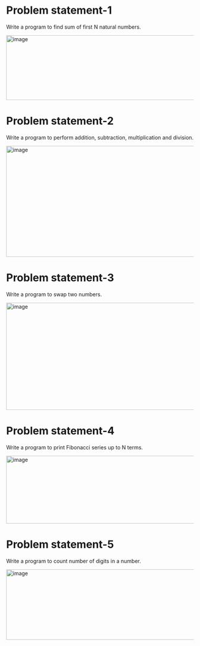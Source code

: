  # Problem statement-1
Write a program to find sum of first N natural numbers.

<img width="1328" height="174" alt="image" src="https://github.com/user-attachments/assets/bb3f4eb2-3e88-4c5a-9ff9-515f271e753c" />

# Problem statement-2

Write a program to perform addition, subtraction, multiplication and division.

<img width="1304" height="298" alt="image" src="https://github.com/user-attachments/assets/73c444ac-b865-4311-aa6a-a20646ffb8fc" />

# Problem statement-3

Write a program to swap two numbers.

<img width="1302" height="288" alt="image" src="https://github.com/user-attachments/assets/569abefd-c2e0-4055-bd3a-ed1fbbfc3730" />

# Problem statement-4

Write a program to print Fibonacci series up to N terms.

<img width="1368" height="182" alt="image" src="https://github.com/user-attachments/assets/3c29b114-b3fd-4b41-bcbc-4dd22c3b633f" />

# Problem statement-5

Write a program to count number of digits in a number.

<img width="1322" height="189" alt="image" src="https://github.com/user-attachments/assets/8cf74060-c2be-4cac-9d43-45202e08bef9" />

